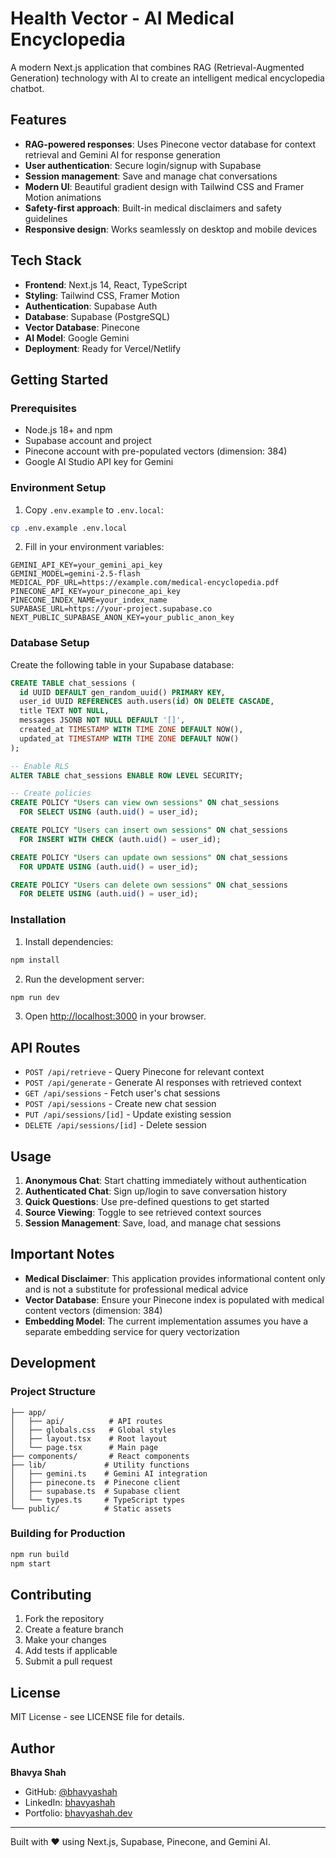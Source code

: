 # Health Vector - AI Medical Encyclopedia

A modern Next.js application that combines RAG (Retrieval-Augmented Generation) technology with AI to create an intelligent medical encyclopedia chatbot.

## Features

- **RAG-powered responses**: Uses Pinecone vector database for context retrieval and Gemini AI for response generation
- **User authentication**: Secure login/signup with Supabase
- **Session management**: Save and manage chat conversations
- **Modern UI**: Beautiful gradient design with Tailwind CSS and Framer Motion animations
- **Safety-first approach**: Built-in medical disclaimers and safety guidelines
- **Responsive design**: Works seamlessly on desktop and mobile devices

## Tech Stack

- **Frontend**: Next.js 14, React, TypeScript
- **Styling**: Tailwind CSS, Framer Motion
- **Authentication**: Supabase Auth
- **Database**: Supabase (PostgreSQL)
- **Vector Database**: Pinecone
- **AI Model**: Google Gemini
- **Deployment**: Ready for Vercel/Netlify

## Getting Started

### Prerequisites

- Node.js 18+ and npm
- Supabase account and project
- Pinecone account with pre-populated vectors (dimension: 384)
- Google AI Studio API key for Gemini

### Environment Setup

1. Copy `.env.example` to `.env.local`:
```bash
cp .env.example .env.local
```

2. Fill in your environment variables:
```env
GEMINI_API_KEY=your_gemini_api_key
GEMINI_MODEL=gemini-2.5-flash
MEDICAL_PDF_URL=https://example.com/medical-encyclopedia.pdf
PINECONE_API_KEY=your_pinecone_api_key
PINECONE_INDEX_NAME=your_index_name
SUPABASE_URL=https://your-project.supabase.co
NEXT_PUBLIC_SUPABASE_ANON_KEY=your_public_anon_key
```

### Database Setup

Create the following table in your Supabase database:

```sql
CREATE TABLE chat_sessions (
  id UUID DEFAULT gen_random_uuid() PRIMARY KEY,
  user_id UUID REFERENCES auth.users(id) ON DELETE CASCADE,
  title TEXT NOT NULL,
  messages JSONB NOT NULL DEFAULT '[]',
  created_at TIMESTAMP WITH TIME ZONE DEFAULT NOW(),
  updated_at TIMESTAMP WITH TIME ZONE DEFAULT NOW()
);

-- Enable RLS
ALTER TABLE chat_sessions ENABLE ROW LEVEL SECURITY;

-- Create policies
CREATE POLICY "Users can view own sessions" ON chat_sessions
  FOR SELECT USING (auth.uid() = user_id);

CREATE POLICY "Users can insert own sessions" ON chat_sessions
  FOR INSERT WITH CHECK (auth.uid() = user_id);

CREATE POLICY "Users can update own sessions" ON chat_sessions
  FOR UPDATE USING (auth.uid() = user_id);

CREATE POLICY "Users can delete own sessions" ON chat_sessions
  FOR DELETE USING (auth.uid() = user_id);
```

### Installation

1. Install dependencies:
```bash
npm install
```

2. Run the development server:
```bash
npm run dev
```

3. Open [http://localhost:3000](http://localhost:3000) in your browser.

## API Routes

- `POST /api/retrieve` - Query Pinecone for relevant context
- `POST /api/generate` - Generate AI responses with retrieved context
- `GET /api/sessions` - Fetch user's chat sessions
- `POST /api/sessions` - Create new chat session
- `PUT /api/sessions/[id]` - Update existing session
- `DELETE /api/sessions/[id]` - Delete session

## Usage

1. **Anonymous Chat**: Start chatting immediately without authentication
2. **Authenticated Chat**: Sign up/login to save conversation history
3. **Quick Questions**: Use pre-defined questions to get started
4. **Source Viewing**: Toggle to see retrieved context sources
5. **Session Management**: Save, load, and manage chat sessions

## Important Notes

- **Medical Disclaimer**: This application provides informational content only and is not a substitute for professional medical advice
- **Vector Database**: Ensure your Pinecone index is populated with medical content vectors (dimension: 384)
- **Embedding Model**: The current implementation assumes you have a separate embedding service for query vectorization

## Development

### Project Structure
```
├── app/
│   ├── api/          # API routes
│   ├── globals.css   # Global styles
│   ├── layout.tsx    # Root layout
│   └── page.tsx      # Main page
├── components/       # React components
├── lib/             # Utility functions
│   ├── gemini.ts    # Gemini AI integration
│   ├── pinecone.ts  # Pinecone client
│   ├── supabase.ts  # Supabase client
│   └── types.ts     # TypeScript types
└── public/          # Static assets
```

### Building for Production

```bash
npm run build
npm start
```

## Contributing

1. Fork the repository
2. Create a feature branch
3. Make your changes
4. Add tests if applicable
5. Submit a pull request

## License

MIT License - see LICENSE file for details.

## Author

**Bhavya Shah**
- GitHub: [@bhavyashah](https://github.com/bhavyashah)
- LinkedIn: [bhavyashah](https://linkedin.com/in/bhavyashah)
- Portfolio: [bhavyashah.dev](https://bhavyashah.dev)

---

Built with ❤️ using Next.js, Supabase, Pinecone, and Gemini AI.
